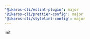 ```yaml
---
'@ikaros-cli/eslint-plugin': major
'@ikaros-cli/prettier-config': major
'@ikaros-cli/stylelint-config': major
---
```


init
